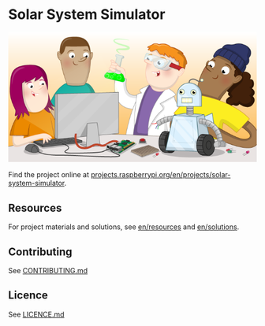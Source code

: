 # Solar System Simulator

![solar-system-simulator](banner.png)

Find the project online at [projects.raspberrypi.org/en/projects/solar-system-simulator](https://projects.raspberrypi.org/en/projects/solar-system-simulator).

## Resources
For project materials and solutions, see [en/resources](https://github.com/raspberrypilearning/solar-system-simulator/tree/master/en/resources) and [en/solutions](https://github.com/raspberrypilearning/solar-system-simulator/tree/master/en/solutions).

## Contributing
See [CONTRIBUTING.md](CONTRIBUTING.md)

## Licence
 See [LICENCE.md](LICENCE.md)
